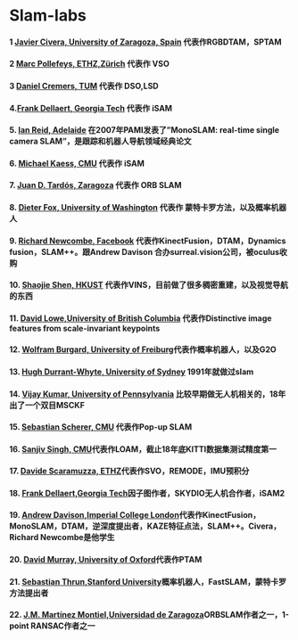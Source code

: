 # Slam-labs

#### 1 [Javier Civera, University of Zaragoza, Spain](http://webdiis.unizar.es/~jcivera/index.html) 代表作RGBDTAM，SPTAM
#### 2 [Marc Pollefeys, ETHZ,Zürich](https://cvg.ethz.ch/people/faculty/) 代表作 VSO
#### 3 [Daniel Cremers, TUM](https://vision.in.tum.de/) 代表作 DSO,LSD
#### 4.[Frank Dellaert, Georgia Tech](https://www.cc.gatech.edu/~dellaert/FrankDellaert/Frank_Dellaert/Frank_Dellaert.html) 代表作 iSAM
#### 5. [Ian Reid, Adelaide](https://cs.adelaide.edu.au/~ianr/) 在2007年PAMI发表了”MonoSLAM: real-time single camera SLAM”，是跟踪和机器人导航领域经典论文
#### 6. [Michael Kaess, CMU](https://frc.ri.cmu.edu/~kaess/) 代表作 iSAM
#### 7. [Juan D. Tardós, Zaragoza](http://robots.unizar.es/members/) 代表作 ORB SLAM
#### 8. [Dieter Fox, University of Washington](http://rse-lab.cs.washington.edu/) 代表作 蒙特卡罗方法，以及概率机器人
#### 9. [Richard Newcombe, Facebook](http://surreal.vision/) 代表作KinectFusion，DTAM，Dynamics fusion，SLAM++。跟Andrew Davison 合办surreal.vision公司，被oculus收购
#### 10. [Shaojie Shen, HKUST](http://uav.ust.hk/group/) 代表作VINS，目前做了很多稠密重建，以及视觉导航的东西
#### 11. [David Lowe,University of British Columbia](https://www.cs.ubc.ca/~lowe/home.html) 代表作Distinctive image features from scale-invariant keypoints
#### 12. [Wolfram Burgard, University of Freiburg](http://www2.informatik.uni-freiburg.de/~burgard/)代表作概率机器人，以及G2O
#### 13. [Hugh Durrant-Whyte, University of Sydney](https://sydney.edu.au/engineering/people/hugh.durrantwhyte.php) 1991年就做过slam 
#### 14. [Vijay Kumar, University of Pennsylvania](https://www.kumarrobotics.org/) 比较早期做无人机相关的，18年出了一个双目MSCKF
#### 15. [Sebastian Scherer, CMU](https://www.ri.cmu.edu/ri-faculty/sebastian-scherer/) 代表作Pop-up SLAM
#### 16. [Sanjiv Singh, CMU](https://www.ri.cmu.edu/ri-faculty/sanjiv-singh/)代表作LOAM，截止18年底KITTI数据集测试精度第一
#### 17. [Davide Scaramuzza, ETHZ](http://rpg.ifi.uzh.ch/people_scaramuzza.html)代表作SVO，REMODE，IMU预积分
#### 18. [Frank Dellaert,Georgia Tech](http://frank.dellaert.com/)因子图作者，SKYDIO无人机合作者，iSAM2
#### 19. [Andrew Davison,Imperial College London](https://www.doc.ic.ac.uk/~ajd/)代表作KinectFusion，MonoSLAM，DTAM，逆深度提出者，KAZE特征点法，SLAM++。Civera，Richard Newcombe是他学生
#### 20. [David Murray, University of Oxford](http://www.robots.ox.ac.uk/~dwm/)代表作PTAM
#### 21. [Sebastian Thrun,Stanford University](http://robots.stanford.edu/)概率机器人，FastSLAM，蒙特卡罗方法提出者
#### 22. [J.M. Martínez Montiel,Universidad de Zaragoza](http://webdiis.unizar.es/~josemari/)ORBSLAM作者之一，1-point RANSAC作者之一
